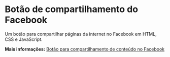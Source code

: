 # Botão de compartilhamento do Facebook
Um botão para compartilhar páginas da internet no Facebook em HTML, CSS e JavaScript.

**Mais informações:** [Botão para compartilhamento de conteúdo no Facebook](https://www.blogcyberini.com/2018/05/botao-para-compartilhamento-de-conteudo-facebook.html)
